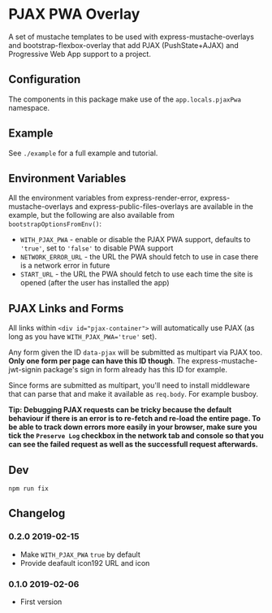 # PJAX PWA Overlay

A set of mustache templates to be used with express-mustache-overlays and bootstrap-flexbox-overlay that add PJAX (PushState+AJAX) and Progressive Web App support to a project.

## Configuration

The components in this package make use of the `app.locals.pjaxPwa` namespace.

## Example

See `./example` for a full example and tutorial.

## Environment Variables

All the environment variables from express-render-error, express-mustache-overlays and express-public-files-overlays are available in the example, but the following are also available from `bootstrapOptionsFromEnv()`:

* `WITH_PJAX_PWA` - enable or disable the PJAX PWA support, defaults to `'true'`, set to `'false'` to disable PWA support
* `NETWORK_ERROR_URL` - the URL the PWA should fetch to use in case there is a network error in future
* `START_URL` - the URL the PWA should fetch to use each time the site is opened (after the user has installed the app)


## PJAX Links and Forms

All links within `<div id="pjax-container">` will automatically use PJAX (as long as you have `WITH_PJAX_PWA='true'` set).

Any form given the ID `data-pjax` will be submitted as multipart via PJAX too. **Only one form per page can have this ID though**. The express-mustache-jwt-signin package's sign in form already has this ID for example.

Since forms are submitted as multipart, you'll need to install middleware that
can parse that and make it available as `req.body`. For example busboy.

**Tip: Debugging PJAX requests can be tricky because the default behaviour if there is an error is to re-fetch and re-load the entire page. To be able to track down errors more easily in your browser, make sure you tick the `Preserve Log` checkbox in the network tab and console so that you can see the failed request as well as the successfull request afterwards.**


## Dev

```
npm run fix
```


## Changelog

### 0.2.0 2019-02-15

* Make `WITH_PJAX_PWA` `true` by default
* Provide deafault icon192 URL and icon

### 0.1.0 2019-02-06

* First version
